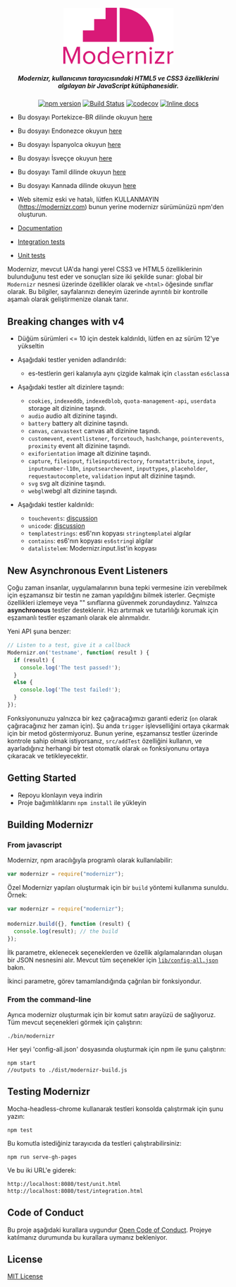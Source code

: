 <p align="center">
   <a href="https://www.npmjs.com/package/modernizr" rel="noopener" target="_blank"><img alt="Modernizr" src="./media/Modernizr-2-Logo-vertical-medium.png" width="250" /></a>
</p>

<div align="center">
  
##### Modernizr, kullanıcının tarayıcısındaki HTML5 ve CSS3 özelliklerini algılayan bir JavaScript kütüphanesidir.
  
[![npm version](https://badge.fury.io/js/modernizr.svg)](https://badge.fury.io/js/modernizr)
[![Build Status](https://github.com/Modernizr/Modernizr/workflows/Testing/badge.svg)](https://github.com/Modernizr/Modernizr/actions)
[![codecov](https://codecov.io/gh/Modernizr/Modernizr/branch/master/graph/badge.svg)](https://codecov.io/gh/Modernizr/Modernizr)
[![Inline docs](https://inch-ci.org/github/Modernizr/Modernizr.svg?branch=master)](https://inch-ci.org/github/Modernizr/Modernizr)

</div>

- Bu dosyayı Portekizce-BR dilinde okuyun [here](/README.pt_br.md)
- Bu dosyayı Endonezce okuyun [here](/README.id.md)
- Bu dosyayı İspanyolca okuyun [here](/README.sp.md)
- Bu dosyayı İsveççe okuyun [here](/README.sv.md)
- Bu dosyayı Tamil dilinde okuyun [here](/README.ta.md)
- Bu dosyayı Kannada dilinde okuyun [here](/README.ka.md)

- Web sitemiz eski ve hatalı, lütfen KULLANMAYIN (https://modernizr.com) bunun yerine modernizr sürümünüzü npm'den oluşturun.
- [Documentation](https://modernizr.com/docs/)
- [Integration tests](https://modernizr.github.io/Modernizr/test/integration.html)
- [Unit tests](https://modernizr.github.io/Modernizr/test/unit.html)

Modernizr, mevcut UA'da hangi yerel CSS3 ve HTML5 özelliklerinin bulunduğunu test eder ve sonuçları size iki şekilde sunar: global bir `Modernizr` nesnesi üzerinde özellikler olarak ve `<html>` öğesinde sınıflar olarak. Bu bilgiler, sayfalarınızı deneyim üzerinde ayrıntılı bir kontrolle aşamalı olarak geliştirmenize olanak tanır.

## Breaking changes with v4

- Düğüm sürümleri <= 10 için destek kaldırıldı, lütfen en az sürüm 12'ye yükseltin

- Aşağıdaki testler yeniden adlandırıldı:
  
    - es-testlerin geri kalanıyla aynı çizgide kalmak için `class`tan `es6class`a

- Aşağıdaki testler alt dizinlere taşındı:

  - `cookies`, `indexeddb`, `indexedblob`, `quota-management-api`, `userdata` storage alt
  dizinine taşındı.
  - `audio` audio alt dizinine taşındı.
  - `battery` battery alt dizinine taşındı.
  - `canvas`, `canvastext` canvas alt dizinine taşındı.
  - `customevent`, `eventlistener`, `forcetouch`, `hashchange`, `pointerevents`, `proximity` event 
  alt dizinine taşındı.
  - `exiforientation` image alt dizinine taşındı.
  - `capture`, `fileinput`, `fileinputdirectory`, `formatattribute`, `input`, `inputnumber-l10n`, `inputsearchevent`, `inputtypes`, `placeholder`, `requestautocomplete`, `validation` input 
  alt dizinine taşındı.
  - `svg` svg alt dizinine taşındı.
  - `webgl`webgl alt dizinine taşındı.
     
- Aşağıdaki testler kaldırıldı:
  
  - `touchevents`: [discussion](https://github.com/Modernizr/Modernizr/pull/2432)
  - `unicode`: [discussion](https://github.com/Modernizr/Modernizr/issues/2468)
  - `templatestrings`: es6'nın kopyası `stringtemplate`i algılar
  - `contains`: es6'nın kopyası `es6string`i algılar
  - `datalistelem`: Modernizr.input.list'in kopyası

## New Asynchronous Event Listeners

Çoğu zaman insanlar, uygulamalarının buna tepki vermesine izin verebilmek için eşzamansız bir testin ne zaman yapıldığını bilmek isterler.
Geçmişte özellikleri izlemeye veya "<html>" sınıflarına güvenmek zorundaydınız. Yalnızca **asynchronous** testler desteklenir.
Hızı artırmak ve tutarlılığı korumak için eşzamanlı testler eşzamanlı olarak ele alınmalıdır.

Yeni API şuna benzer:

```js
// Listen to a test, give it a callback
Modernizr.on('testname', function( result ) {
  if (result) {
    console.log('The test passed!');
  }
  else {
    console.log('The test failed!');
  }
});
```

Fonksiyonunuzu yalnızca bir kez çağıracağımızı garanti ederiz (`on` olarak çağıracağınız her zaman için). 
Şu anda `trigger` işlevselliğini ortaya çıkarmak için bir metod göstermiyoruz. 
Bunun yerine, eşzamansız testler üzerinde kontrole sahip olmak istiyorsanız,
`src/addTest` özelliğini kullanın, ve ayarladığınız herhangi bir test otomatik olarak `on` fonksiyonunu 
ortaya çıkaracak ve tetikleyecektir.

## Getting Started

- Repoyu klonlayın veya indirin
- Proje bağımlılıklarını `npm install` ile yükleyin

## Building Modernizr 

### From javascript

Modernizr, npm aracılığıyla programlı olarak kullanılabilir:

```js
var modernizr = require("modernizr");
```

Özel Modernizr yapıları oluşturmak için bir `build` yöntemi kullanıma sunuldu. Örnek:

```javascript
var modernizr = require("modernizr");

modernizr.build({}, function (result) {
  console.log(result); // the build
});
```

İlk parametre, eklenecek seçeneklerden ve özellik algılamalarından oluşan bir JSON nesnesini alır. Mevcut tüm seçenekler için [`lib/config-all.json`](lib/config-all.json) bakın.

İkinci parametre, görev tamamlandığında çağrılan bir fonksiyondur.

### From the command-line

Ayrıca modernizr oluşturmak için bir komut satırı arayüzü de sağlıyoruz.
Tüm mevcut seçenekleri görmek için çalıştırın:

```shell
./bin/modernizr
```

Her şeyi 'config-all.json' dosyasında oluşturmak için npm ile şunu çalıştırın:

```shell
npm start
//outputs to ./dist/modernizr-build.js
```

## Testing Modernizr

Mocha-headless-chrome kullanarak testleri konsolda çalıştırmak için şunu yazın:

```shell
npm test
```

Bu komutla istediğiniz tarayıcıda da testleri çalıştırabilirsiniz:

```shell
npm run serve-gh-pages
```

Ve bu iki URL'e giderek:

```shell
http://localhost:8080/test/unit.html
http://localhost:8080/test/integration.html
```

## Code of Conduct

Bu proje aşağıdaki kurallara uygundur [Open Code of Conduct](https://github.com/Modernizr/Modernizr/blob/master/.github/CODE_OF_CONDUCT.md). 
Projeye katılmanız durumunda bu kurallara uymanız bekleniyor.


## License

[MIT License](https://opensource.org/licenses/MIT)
